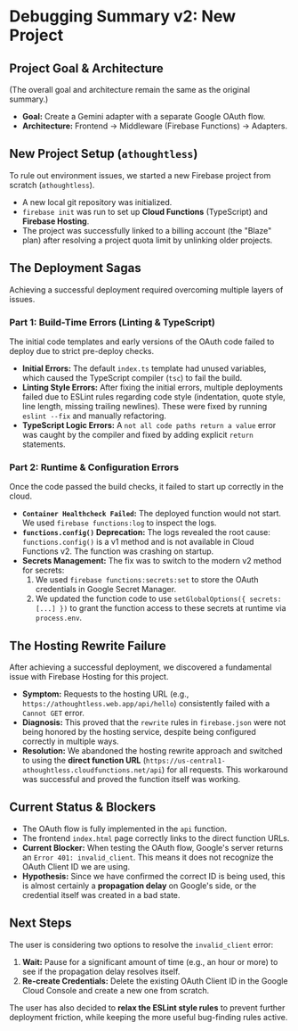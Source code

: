 # Debugging Summary v2: New Project

## Project Goal & Architecture

(The overall goal and architecture remain the same as the original summary.)

- **Goal:** Create a Gemini adapter with a separate Google OAuth flow.
- **Architecture:** Frontend -> Middleware (Firebase Functions) -> Adapters.

## New Project Setup (`athoughtless`)

To rule out environment issues, we started a new Firebase project from scratch (`athoughtless`).

- A new local git repository was initialized.
- `firebase init` was run to set up **Cloud Functions** (TypeScript) and **Firebase Hosting**.
- The project was successfully linked to a billing account (the "Blaze" plan) after resolving a project quota limit by unlinking older projects.

## The Deployment Sagas

Achieving a successful deployment required overcoming multiple layers of issues.

### Part 1: Build-Time Errors (Linting & TypeScript)

The initial code templates and early versions of the OAuth code failed to deploy due to strict pre-deploy checks.

- **Initial Errors:** The default `index.ts` template had unused variables, which caused the TypeScript compiler (`tsc`) to fail the build.
- **Linting Style Errors:** After fixing the initial errors, multiple deployments failed due to ESLint rules regarding code style (indentation, quote style, line length, missing trailing newlines). These were fixed by running `eslint --fix` and manually refactoring.
- **TypeScript Logic Errors:** A `not all code paths return a value` error was caught by the compiler and fixed by adding explicit `return` statements.

### Part 2: Runtime & Configuration Errors

Once the code passed the build checks, it failed to start up correctly in the cloud.

- **`Container Healthcheck Failed`:** The deployed function would not start. We used `firebase functions:log` to inspect the logs.
- **`functions.config()` Deprecation:** The logs revealed the root cause: `functions.config()` is a v1 method and is not available in Cloud Functions v2. The function was crashing on startup.
- **Secrets Management:** The fix was to switch to the modern v2 method for secrets:
    1. We used `firebase functions:secrets:set` to store the OAuth credentials in Google Secret Manager.
    2. We updated the function code to use `setGlobalOptions({ secrets: [...] })` to grant the function access to these secrets at runtime via `process.env`.

## The Hosting Rewrite Failure

After achieving a successful deployment, we discovered a fundamental issue with Firebase Hosting for this project.

- **Symptom:** Requests to the hosting URL (e.g., `https://athoughtless.web.app/api/hello`) consistently failed with a `Cannot GET` error.
- **Diagnosis:** This proved that the `rewrite` rules in `firebase.json` were not being honored by the hosting service, despite being configured correctly in multiple ways.
- **Resolution:** We abandoned the hosting rewrite approach and switched to using the **direct function URL** (`https://us-central1-athoughtless.cloudfunctions.net/api`) for all requests. This workaround was successful and proved the function itself was working.

## Current Status & Blockers

- The OAuth flow is fully implemented in the `api` function.
- The frontend `index.html` page correctly links to the direct function URLs.
- **Current Blocker:** When testing the OAuth flow, Google's server returns an `Error 401: invalid_client`. This means it does not recognize the OAuth Client ID we are using.
- **Hypothesis:** Since we have confirmed the correct ID is being used, this is almost certainly a **propagation delay** on Google's side, or the credential itself was created in a bad state.

## Next Steps

The user is considering two options to resolve the `invalid_client` error:

1.  **Wait:** Pause for a significant amount of time (e.g., an hour or more) to see if the propagation delay resolves itself.
2.  **Re-create Credentials:** Delete the existing OAuth Client ID in the Google Cloud Console and create a new one from scratch.

The user has also decided to **relax the ESLint style rules** to prevent further deployment friction, while keeping the more useful bug-finding rules active.
